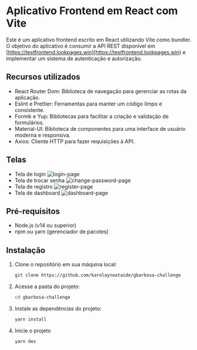 # Aplicativo Frontend em React com Vite

Este é um aplicativo frontend escrito em React utilizando Vite como bundler. O objetivo do aplicativo é consumir a API REST disponível em [https://testfrontend.lookpages.win](https://testfrontend.lookpages.win) e implementar um sistema de autenticação e autorização.

## Recursos utilizados

- React Router Dom: Biblioteca de navegação para gerenciar as rotas da aplicação.
- Eslint e Prettier: Ferramentas para manter um código limpo e consistente.
- Formik e Yup: Bibliotecas para facilitar a criação e validação de formulários.
- Material-UI: Biblioteca de componentes para uma interface de usuário moderna e responsiva.
- Axios: Cliente HTTP para fazer requisições à API.

## Telas

 - Tela de login
![login-page](https://github.com/karolayneataide/gbarbosa-challenge/assets/80495195/b8717b5d-247c-441c-99fa-9400cd76cec0)
 - Tela de trocar senha
![change-password-page](https://github.com/karolayneataide/gbarbosa-challenge/assets/80495195/dee56063-a1d3-4930-82c3-d76e1c067008)
 - Tela de registro
![register-page](https://github.com/karolayneataide/gbarbosa-challenge/assets/80495195/c5791a02-5c72-43c8-b2f2-c01e8a0f11ca)
 - Tela de dashboard
![dashboard-page](https://github.com/karolayneataide/gbarbosa-challenge/assets/80495195/55350699-45d5-4e62-92b2-90a6bd3a1023)


## Pré-requisitos

- Node.js (v14 ou superior)
- npm ou yarn (gerenciador de pacotes)

## Instalação

1. Clone o repositório em sua máquina local:

   ```bash
   git clone https://github.com/karolayneataide/gbarbosa-challenge
   ```

2. Acesse a pasta do projeto:

   ```bash
   cd gbarbosa-challenge
   ```

3. Instale as dependências do projeto:

   ```bash
   yarn install
   ```

4. Inicie o projeto

   ```bash
   yarn dev
   ```
